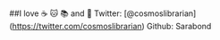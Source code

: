 ##I love :coffee: :cat: :books: and :ramen:
Twitter: [@cosmoslibrarian] (https://twitter.com/cosmoslibrarian)
Github: Sarabond

